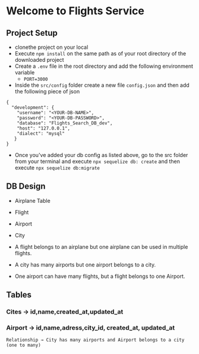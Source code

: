 # Welcome to Flights Service

## Project Setup 
  - clonethe project on your local
  - Execute `npm install` on the same path as of your root directory of the downloaded project
  - Create a `.env` file in the root directory and add the following environment variable
     - `PORT=3000`
  - Inside the `src/config` folder create a new file `config.json` and then add the following 
  piece of json

``````  
{
  "development": {
    "username": "<YOUR-DB-NAME>",
    "password": "<YOUR-DB-PASSWORD>",
    "database": "Flights_Search_DB_dev",
    "host": "127.0.0.1",
    "dialect": "mysql"
   }
}

``````

- Once you've added your db config as listed above, go to the src folder from your terminal and execute `npx sequelize db: create`
and then execute
`npx sequelize db:migrate`


## DB Design
   - Airplane Table
   - Flight
   - Airport
   - City

   - A flight belongs to an airplane but one airplane can be used in multiple flights. 
   - A city has many airports but one airport belongs to a city.
   - One airport can have many flights, but a flight belongs to one Airport.

## Tables

### Cites -> id,name,created_at,updated_at
### Airport -> id,name,adress,city_id, created_at, updated_at
    Relationship → City has many airports and Airport belongs to a city (one to many)